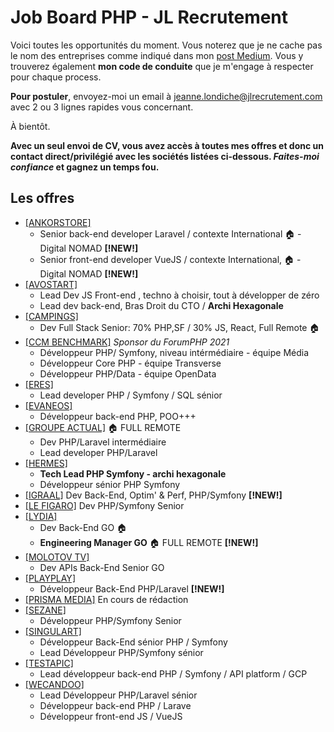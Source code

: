 # Job Board PHP - JL Recrutement

Voici toutes les opportunités du moment. Vous noterez que je ne cache pas le nom des entreprises comme indiqué dans mon <a href="https://medium.com/@jlondiche/jarr%C3%AAte-le-recrutement-propri%C3%A9taire-je-d%C3%A9marre-l-open-source-6e33463aec9">post Medium</a>. Vous y trouverez également **mon code de conduite** que je m'engage à respecter pour chaque process.

**Pour postuler**, envoyez-moi un email à <a href="mailto:jeanne.londiche@jlrecrutement.com">jeanne.londiche@jlrecrutement.com</a> avec 2 ou 3 lignes rapides vous concernant.

À bientôt.

**Avec un seul envoi de CV, vous avez accès à toutes mes offres et donc un contact direct/privilégié avec les sociétés listées ci-dessous. _Faites-moi confiance_ et gagnez un temps fou.**

## Les offres

- <a href="https://github.com/jlondiche/job-board-php/blob/master/ANKORSTORE.md">[ANKORSTORE]</a> 
	- Senior back-end developer Laravel / contexte International 🏠 - Digital NOMAD **[!NEW!]**
	- Senior front-end developer VueJS / contexte International, 🏠 - Digital NOMAD **[!NEW!]**
- <a href="https://github.com/jlondiche/job-board-php/blob/master/AVOSTART.md">[AVOSTART]</a> 
	- Lead Dev JS Front-end , techno à choisir, tout à développer de zéro
	- Lead dev back-end, Bras Droit du CTO / **Archi Hexagonale** 
- <a href="https://github.com/jlondiche/job-board-php/blob/master/CAMPINGS.md">[CAMPINGS]</a> 
	- Dev Full Stack Senior: 70% PHP,SF / 30% JS, React, Full Remote 🏠
- <a href="https://github.com/jlondiche/job-board-php/blob/master/CCM%20BENCHMARK.md">[CCM BENCHMARK]</a> *Sponsor du ForumPHP 2021*
	- Développeur PHP/ Symfony, niveau intérmédiaire - équipe Média
	- Développeur Core PHP - équipe Transverse
	- Développeur PHP/Data - équipe OpenData
- <a href="https://github.com/jlondiche/job-board-php/blob/master/ERES.md">[ERES]</a> 
 	- Lead developer PHP / Symfony / SQL sénior
- <a href="https://github.com/jlondiche/job-board-php/blob/master/EVANEOS.md">[EVANEOS]</a> 
	- Développeur back-end PHP, POO+++
- <a href="https://github.com/jlondiche/job-board-php/blob/master/Groupe%20Actual.md">[GROUPE ACTUAL]</a> 🏠 FULL REMOTE 
	- Dev PHP/Laravel intermédiaire 
	- Lead developer PHP/Laravel
- <a href="https://github.com/jlondiche/job-board-php/blob/master/HERMES.md">[HERMES]</a>
	- **Tech Lead PHP Symfony - archi hexagonale**
	- Développeur sénior PHP Symfony 
- <a href="https://github.com/jlondiche/job-board-php/blob/master/IGRAAL.md">[IGRAAL]</a> Dev Back-End, Optim' & Perf, PHP/Symfony **[!NEW!]**
- <a href="https://github.com/jlondiche/job-board-php/blob/master/LE%20FIGARO.md">[LE FIGARO]</a> Dev PHP/Symfony Senior
- <a href="https://github.com/jlondiche/job-board-php/blob/master/LYDIA.md">[LYDIA]</a> 
	- Dev Back-End GO 🏠
	- **Engineering Manager GO** 🏠 FULL REMOTE **[!NEW!]**
- <a href="https://github.com/jlondiche/job-board-php/blob/master/MOLOTOV%20TV.md">[MOLOTOV TV]</a> 
	- Dev APIs Back-End Senior GO
- <a href="https://github.com/jlondiche/job-board-php/blob/master/PlayPlay.md">[PLAYPLAY]</a> 
	- Développeur Back-End PHP/Laravel **[!NEW!]**
- <a href="https://github.com/jlondiche/job-board-php/blob/master/PRISMAMEDIA.md">[PRISMA MEDIA]</a> En cours de rédaction
- <a href="https://github.com/jlondiche/job-board-php/blob/master/SEZANE.md">[SEZANE]</a> 
	- Développeur PHP/Symfony Senior
- <a href="https://github.com/jlondiche/job-board-php/blob/master/SINGULART.md">[SINGULART]</a> 
	- Développeur Back-End sénior PHP / Symfony
	- Lead Développeur PHP/Symfony sénior
- <a href="https://github.com/jlondiche/job-board-php/blob/master/TESTAPIC.md">[TESTAPIC]</a> 
	- Lead développeur back-end PHP / Symfony / API platform / GCP
- <a href="https://github.com/jlondiche/job-board-php/blob/master/WECANDOO.md">[WECANDOO]</a> 
	- Lead Développeur PHP/Laravel sénior
	- Développeur back-end PHP / Larave
	- Développeur front-end JS / VueJS


